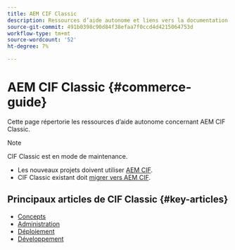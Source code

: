 ```yaml
---
title: AEM CIF Classic
description: Ressources d’aide autonome et liens vers la documentation d’AEM CIF Classic
source-git-commit: 491b0398c90d84f38efaa7f0ccd4d4215064753d
workflow-type: tm+mt
source-wordcount: '52'
ht-degree: 7%

---
```


# AEM CIF Classic {#commerce-guide}

Cette page répertorie les ressources d’aide autonome concernant AEM CIF Classic.

>[!NOTE]
>
>CIF Classic est en mode de maintenance.
>
>* Les nouveaux projets doivent utiliser [AEM CIF](/help/commerce/home.md).
>* CIF Classic existant doit [migrer vers AEM CIF](/help/commerce/cif/migration.md).

>


## Principaux articles de CIF Classic {#key-articles}

* [Concepts](administering/concepts.md)
* [Administration](administering/generic.md)
* [Déploiement](deploying/ecommerce.md)
* [Développement](developing/ecommerce.md)
